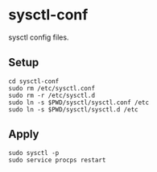 # sysctl-conf
sysctl config files.

## Setup
```shell
cd sysctl-conf
sudo rm /etc/sysctl.conf
sudo rm -r /etc/sysctl.d
sudo ln -s $PWD/sysctl/sysctl.conf /etc
sudo ln -s $PWD/sysctl/sysctl.d /etc
```

## Apply
```
sudo sysctl -p
sudo service procps restart
```
